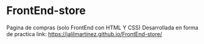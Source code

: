 # FrontEnd-store
Pagina de compras (solo FrontEnd con HTML Y CSS)
Desarrollada en forma de practica
link:
https://jalilmartinez.github.io/FrontEnd-store/

